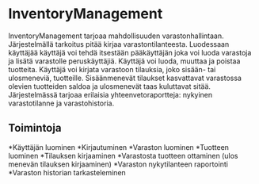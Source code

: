 # InventoryManagement

InventoryManagement tarjoaa mahdollisuuden varastonhallintaan. 
Järjestelmällä tarkoitus pitää kirjaa varastontilanteesta. 
Luodessaan käyttäjää käyttäjä voi tehdä itsestään pääkäyttäjän joka voi luoda varastoja ja lisätä varastolle peruskäyttäjiä. 
Käyttäjä voi luoda, muuttaa ja poistaa tuotteita. Käyttäjä voi kirjata varastoon tilauksia, joko sisään- tai ulosmeneviä, tuotteille. 
Sisäänmenevät tilaukset kasvattavat varastossa olevien tuotteiden saldoa ja ulosmenevät taas kuluttavat sitää.
Järjestelmässä tarjoaa erilaisia yhteenvetoraportteja: nykyinen varastotilanne ja  varastohistoria.

## Toimintoja
*Käyttäjän luominen
*Kirjautuminen
*Varaston luominen
*Tuotteen luominen
*Tilauksen kirjaaminen
*Varastosta tuotteen ottaminen (ulos menevän tilauksen kirjaaminen)
*Varaston nykytilanteen raportointi
*Varaston historian tarkasteleminen
